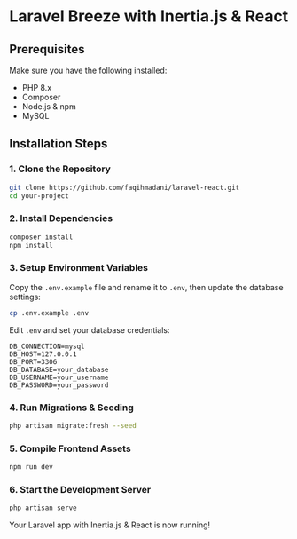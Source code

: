 # Laravel Breeze with Inertia.js & React

## Prerequisites
Make sure you have the following installed:

- PHP 8.x
- Composer
- Node.js & npm
- MySQL

## Installation Steps

### 1. Clone the Repository
```sh
git clone https://github.com/faqihmadani/laravel-react.git
cd your-project
```

### 2. Install Dependencies
```sh
composer install
npm install
```

### 3. Setup Environment Variables
Copy the `.env.example` file and rename it to `.env`, then update the database settings:
```sh
cp .env.example .env
```
Edit `.env` and set your database credentials:
```
DB_CONNECTION=mysql
DB_HOST=127.0.0.1
DB_PORT=3306
DB_DATABASE=your_database
DB_USERNAME=your_username
DB_PASSWORD=your_password
```

### 4. Run Migrations & Seeding
```sh
php artisan migrate:fresh --seed
```

### 5. Compile Frontend Assets
```sh
npm run dev
```

### 6. Start the Development Server
```sh
php artisan serve
```
Your Laravel app with Inertia.js & React is now running!



